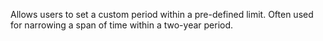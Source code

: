 Allows users to set a custom period within a pre-defined limit. Often used for narrowing a span of time within a two-year period.
